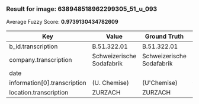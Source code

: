### Result for image: 638948518962299305_51_u_093
Average Fuzzy Score: **0.9739130434782609**
<small>

| Key | Value | Ground Truth | Score |
| --- | --- | --- | --- |
| b_id.transcription | B.51.322.01 | B.51.322.01 | 1.0 |
| company.transcription | Schweizerische Sodafabrik | Schweizerische Sodafabrik | 1.0 |
| date |  |  | 1.0 |
| information[0].transcription | (U. Chemise) | (U'Chemise) | 0.8695652173913043 |
| location.transcription | ZURZACH | ZURZACH | 1.0 |

</small>
